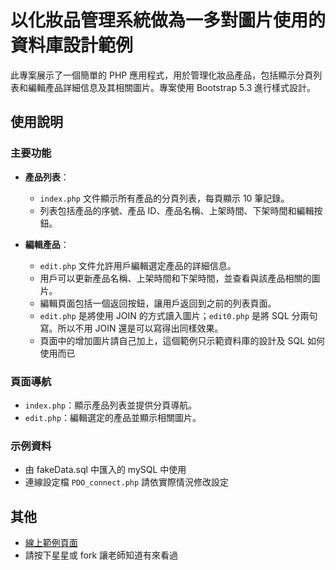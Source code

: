 # 以化妝品管理系統做為一多對圖片使用的資料庫設計範例

此專案展示了一個簡單的 PHP 應用程式，用於管理化妝品產品，包括顯示分頁列表和編輯產品詳細信息及其相關圖片。專案使用 Bootstrap 5.3 進行樣式設計。

## 使用說明

### 主要功能

- **產品列表**：
  - `index.php` 文件顯示所有產品的分頁列表，每頁顯示 10 筆記錄。
  - 列表包括產品的序號、產品 ID、產品名稱、上架時間、下架時間和編輯按鈕。

- **編輯產品**：
  - `edit.php` 文件允許用戶編輯選定產品的詳細信息。
  - 用戶可以更新產品名稱、上架時間和下架時間，並查看與該產品相關的圖片。
  - 編輯頁面包括一個返回按鈕，讓用戶返回到之前的列表頁面。
  - `edit.php` 是將使用 JOIN 的方式讀入圖片；`edit0.php` 是將 SQL 分兩句寫。所以不用 JOIN 還是可以寫得出同樣效果。
  - 頁面中的增加圖片請自己加上，這個範例只示範資料庫的設計及 SQL 如何使用而已

### 頁面導航

- `index.php`：顯示產品列表並提供分頁導航。
- `edit.php`：編輯選定的產品並顯示相關圖片。

### 示例資料

- 由 fakeData.sql 中匯入的 mySQL 中使用
- 連線設定檔 `PDO_connect.php` 請依實際情況修改設定

## 其他

- [線上範例頁面](https://sagedaben.com/iSpan/php/multiple_image_01/)
- 請按下星星或 fork 讓老師知道有來看過